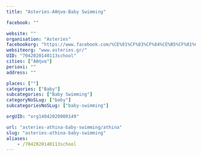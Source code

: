 ```yaml
---
title: "Asteríes-Αθήνα-Baby Swimming"

facebook: ""

website: ""
organisation: "Asteríes"
facebookorg: "https://www.facebook.com/%CE%91%CF%83%CF%84%CE%B5%CF%81%CE%B9%CE%B5%CF%82/603521139752501"
websiteorg: "www.asteries.gr/"
UID: "7042020140113school"
cities: ["Αθήνα"]
perioxi: ""
address: ""

places: [""]
categories: ["Baby"]
subcategories: ["Baby Swimming"]
categoryNoSLug: ["baby"]
subcategoriesNoSLug: ["baby-swimming"]

orgUID: "org14042020000149"

url: "asteries-athina-baby-swimming/athina"
slug: "asteries-athina-baby-swimming"
aliases:
    - /7042020140113school
---
```





